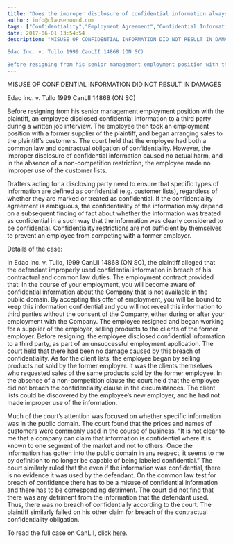 ```yaml
---
title: "Does the improper disclosure of confidential information always result in damages?"
author: info@clausehound.com
tags: ["Confidentiality","Employment Agreement","Confidential Information","Non-competition","Confidentiality Agreement","info@clausehound.com"]
date: 2017-06-01 13:54:54
description: "MISUSE OF CONFIDENTIAL INFORMATION DID NOT RESULT IN DAMAGES

Edac Inc. v. Tullo 1999 CanLII 14868 (ON SC)

Before resigning from his senior management employment position with the plaintiff, an emplo..."
---
```


MISUSE OF CONFIDENTIAL INFORMATION DID NOT RESULT IN DAMAGES

Edac Inc. v. Tullo 1999 CanLII 14868 (ON SC)

Before resigning from his senior management employment position with the plaintiff, an employee disclosed confidential information to a third party during a written job interview. The employee then took an employment position with a former supplier of the plaintiff, and began arranging sales to the plaintiff’s customers. The court held that the employee had both a common law and contractual obligation of confidentiality. However, the improper disclosure of confidential information caused no actual harm, and in the absence of a non-competition restriction, the employee made no improper use of the customer lists.

Drafters acting for a disclosing party need to ensure that specific types of information are defined as confidential (e.g. customer lists), regardless of whether they are marked or treated as confidential. If the confidentiality agreement is ambiguous, the confidentiality of the information may depend on a subsequent finding of fact about whether the information was treated as confidential in a such way that the information was clearly considered to be confidential. Confidentiality restrictions are not sufficient by themselves to prevent an employee from competing with a former employer.

Details of the case:

In Edac Inc. v. Tullo, 1999 CanLII 14868 (ON SC), the plaintiff alleged that the defendant improperly used confidential information in breach of his contractual and common law duties. The employment contract provided that: In the course of your employment, you will become aware of confidential information about the Company that is not available in the public domain. By accepting this offer of employment, you will be bound to keep this information confidential and you will not reveal this information to third parties without the consent of the Company, either during or after your employment with the Company. The employee resigned and began working for a supplier of the employer, selling products to the clients of the former employer. Before resigning, the employee disclosed confidential information to a third party, as part of an unsuccessful employment application. The court held that there had been no damage caused by this breach of confidentiality. As for the client lists, the employee began by selling products not sold by the former employer. It was the clients themselves who requested sales of the same products sold by the former employee. In the absence of a non-competition clause the court held that the employee did not breach the confidentiality clause in the circumstances. The client lists could be discovered by the employee’s new employer, and he had not made improper use of the information.

Much of the court’s attention was focused on whether specific information was in the public domain. The court found that the prices and names of customers were commonly used in the course of business. “It is not clear to me that a company can claim that information is confidential where it is known to one segment of the market and not to others. Once the information has gotten into the public domain in any respect, it seems to me by definition to no longer be capable of being labeled confidential.” The court similarly ruled that the even if the information was confidential, there is no evidence it was used by the defendant. On the common law test for breach of confidence there has to be a misuse of confidential information and there has to be corresponding detriment. The court did not find that there was any detriment from the information that the defendant used. Thus, there was no breach of confidentially according to the court. The plaintiff similarly failed on his other claim for breach of the contractual confidentiality obligation.

To read the full case on CanLII, click [here](http://www.canlii.org/en/on/onsc/doc/1999/1999canlii14868/1999canlii14868.html).